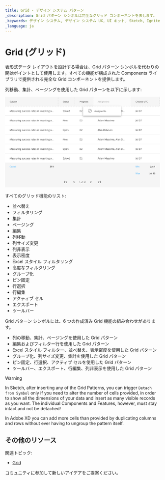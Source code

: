 ```yaml
---
title: Grid - デザイン システム パターン
_description: Grid パターン シンボルは完全なグリッド コンポーネントを表します。
_keywords: デザイン システム, デザイン システム UX, UI キット, Sketch, Ignite UI for Angular, Sketch to Angular, Angular, Angular デザイン システム, Sketch から コードをエクスポート, Angular 用のデザイン キット, Sketch HTML, Sketch to HTML, Sketch UI キット
_language: ja
---
```


# Grid (グリッド)

表形式データ レイアウトを設計する場合は、Grid パターン シンボルを代わりの開始ポイントとして使用します。すべての機能が構成された Components ライブラリで提供される完全な Grid コンポーネントを提供します。

列移動、集計、ページングを使用した Grid パターンを以下に示します:

<img class="responsive-img" src="../images/grid.png" srcset="../images/grid@2x.png 2x" />

すべてのグリッド機能のリスト:
- 並べ替え
- フィルタリング
- 集計
- ページング
- 編集
- 列移動
- 列サイズ変更
- 列非表示
- 表示密度
- Excel スタイル フィルタリング
- 高度なフィルタリング
- グループ化
- ピン固定
- 行選択
- 行編集
- アクティブ セル
- エクスポート
- ツールバー


Grid パターン シンボルには、6 つの作成済み Grid 機能の組み合わせがあります。
- 列の移動、集計、ページングを使用した Grid パターン
- 編集およびフィルター行を使用した Grid パターン
- Excel スタイル フィルター、並べ替え、表示密度を使用した Grid パターン
- グループ化、列サイズ変更、集計を使用した Grid パターン
- ピン固定、行選択、アクティブ セルを使用した Grid パターン
- ツールバー、エクスポート、行編集、列非表示を使用した Grid パターン


> [!WARNING]
> In Sketch, after inserting any of the Grid Patterns, you can trigger `Detach from Symbol` only if you need to alter the number of cells provided, in order to show all the dimensions of your data and insert as many visible records as you want. The individual Components and Features, however, must stay intact and not be detached!
>
> In Adobe XD you can add more cells than provided by duplicating columns and rows without ever having to ungroup the pattern itself.

## その他のリソース

関連トピック:

- [Grid](../components/grid.md)

コミュニティに参加して新しいアイデアをご提案ください。
